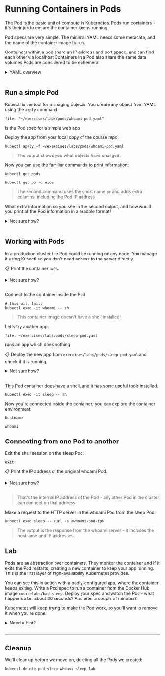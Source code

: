 # Running Containers in Pods

The [Pod](https://kubernetes.io/docs/concepts/workloads/pods/) is the basic unit of compute in Kubernetes. Pods run containers - it's their job to ensure the container keeps running.

Pod specs are very simple. The minimal YAML needs some metadata, and the name of the container image to run.

Containers within a pod share an IP address and port space, and can find each other via localhost
Containers in a Pod also share the same data volumes
Pods are considered to be ephemeral



<details>
  <summary>YAML overview</summary>

This is as simple as it gets for a Pod:

```
apiVersion: v1
kind: Pod
metadata:
  name: whoami
spec:
  containers:
    - name: app
      image: sixeyed/whoami:21.04
```

Every Kubernetes resource requires these four fields:

* `apiVersion` - resources are versioned to support backwards compatibility
* `kind` - the type of the object
* `metadata` - collection of additional object data
* `name` - the name of the object

The format of the `spec` field is different for every object type. For Pods, this is the minimum you need:

* `containers`- list of containers to run in the Pod
* `name` - the name of the container
* `image` - the Docker image to run

> Indentation is important in YAML - object fields are nested with spaces. 

</details><br/>

## Run a simple Pod

Kubectl is the tool for managing objects. You create any object from YAML using the `apply` command.


```editor:open-file
file: "~/exercises/labs/pods/whoami-pod.yaml"
```

is the Pod spec for a simple web app


Deploy the app from your local copy of the course repo:

```execute-1
kubectl apply -f ~/exercises/labs/pods/whoami-pod.yaml
```


> The output shows you what objects have changed. 

Now you can use the familiar commands to print information:

```execute-1
kubectl get pods
```
```execute-1
kubectl get po -o wide
```

> The second command uses the short name `po` and adds extra columns, including the Pod IP address

What extra information do you see in the second output, and how would you print all the Pod information in a readble format?

<details>
  <summary>Not sure how?</summary>

```
kubectl describe pod <podname>
```
</details><br/>

## Working with Pods

In a production cluster the Pod could be running on any node. You manage it using Kubectl so you don't need access to the server directly.

📋 Print the container logs.

<details>
  <summary>Not sure how?</summary>

```execute-1
kubectl logs whoami
```
</details><br/>

Connect to the container inside the Pod:

```execute-1
# this will fail:
kubectl exec -it whoami -- sh
```

> This container image doesn't have a shell installed!

Let's try another app:

```editor:open-file
file: ~/exercises/labs/pods/sleep-pod.yaml
```

runs an app which does nothing

📋 Deploy the new app from `exercises/labs/pods/sleep-pod.yaml` and check if it is running.

<details>
  <summary>Not sure how?</summary>

```execute-1
kubectl apply -f ~/exercises/labs/pods/sleep-pod.yaml
```
```execute-1
kubectl get pods
```
</details><br/>

This Pod container does have a shell, and it has some useful tools installed.

```execute-1
kubectl exec -it sleep -- sh
```

Now you're connected inside the container; you can explore the container environment:

```execute-1
hostname
```

```execute-1
whoami
```

## Connecting from one Pod to another

Exit the shell session on the sleep Pod:

```execute-1
exit
```

📋 Print the IP address of the original whoami Pod.

<details>
  <summary>Not sure how?</summary>

```execute-1
kubectl get pods -o wide whoami
```
</details><br/>

> That's the internal IP address of the Pod - any other Pod in the cluster can connect on that address

Make a request to the HTTP server in the whoami Pod from the sleep Pod:

```execute-1
kubectl exec sleep -- curl -s <whoami-pod-ip>
```

> The output is the response from the whoami server - it includes the  hostname and IP addresses

## Lab

Pods are an abstraction over containers. They monitor the container and if it exits the Pod restarts, creating a new container to keep your app running. This is the first layer of high-availability Kubernetes provides.

You can see this in action with a badly-configured app, where the container keeps exiting. Write a Pod spec to run a container from the Docker Hub image `courselabs/bad-sleep`. Deploy your spec and watch the Pod - what happens after about 30 seconds? And after a couple of minutes?

Kubernetes will keep trying to make the Pod work, so you'll want to remove it when you're done.


<details>
  <summary>Need a Hint?</summary>

Pod specs are pretty simple - you don't need any more in your YAML than we've already used in the exercises folder from this lab.

When you run your Pod it should start and go into the running state, but because the application is misconfured, it won't keep running.

After you've seen the lifecycle of the Pod, you can use Kubectl to delete it.

</details><br/>

___
## Cleanup

We'll clean up before we move on, deleting all the Pods we created:

```execute-1
kubectl delete pod sleep whoami sleep-lab
```